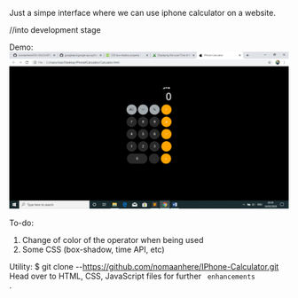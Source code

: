Just a simpe interface where we can use iphone calculator on a website. 


//into development stage

Demo:
![](demo.png)

To-do:
1.	Change of color of the operator when being used
2.	Some CSS (box-shadow, time API, etc)

Utility:
$ git clone --https://github.com/nomaanhere/IPhone-Calculator.git
Head over to HTML, CSS, JavaScript files for further <code> enhancements </code>. 
